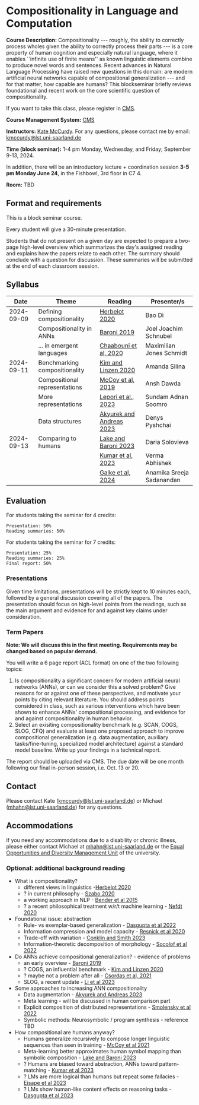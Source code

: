 # Compositionality in Language and Computation 

**Course Description:** Compositionality --- roughly, the ability to correctly process wholes given the ability to correctly process their parts --- is a core property of human cognition and especially natural language, where it enables ``infinite use of finite means'' as known linguistic elements combine to produce novel words and sentences. Recent advances in Natural Language Processing have raised new questions in this domain: are modern artificial neural networks capable of compositional generalization --- and for that matter, how capable are humans? This blockseminar briefly reviews foundational and recent work on the core scientific question of compositionality.

If you want to take this class, please register in [CMS](https://cms.sic.saarland/composition_24/).

**Course Management System:** [CMS](https://cms.sic.saarland/composition_24/) 

**Instructors:** [Kate McCurdy](https://kmccurdy.github.io/). For any questions, please contact me by email: [kmccurdy@lst.uni-saarland.de](mailto:kmccurdy@lst.uni-saarland.de)

**Time (block seminar):** 1-4 pm Monday, Wednesday, and Friday; September 9-13, 2024.

In addition, there will be an introductory lecture + coordination session **3-5 pm Monday June 24**, in the Fishbowl, 3rd floor in C7 4.

**Room:** TBD


## Format and requirements

This is a block seminar course.

Every student will give a 30-minute presentation.

Students that do not present on a given day are expected to prepare a two-page high-level overview which summarizes the day's assigned reading and explains how the papers relate to each other. The summary should conclude with a question for discussion. These summaries will be submitted at the end of each classroom session.


## Syllabus

| Date          | Theme |  Reading               | Presenter/s  |
| ------------- | ------------------- | ------------------- | --------------------- | 
|  2024-09-09 | Defining compositionality  | [Herbelot 2020](https://thegradient.pub/how-to-stop-worrying-about-compositionality-2)   | Bao Di  |  
|    | Compositionality in ANNs| [Baroni 2019](https://royalsocietypublishing.org/doi/full/10.1098/rstb.2019.0307) | Joel Joachim Schnubel |  
|    | ... in emergent languages | [Chaabouni et al, 2020](https://arxiv.org/abs/2004.09124)  | Maximilian Jones Schmidt |  
| 2024-09-11 | Benchmarking compositionality | [Kim and Linzen 2020](https://aclanthology.org/2020.emnlp-main.731) | Amanda Silina |  
|    | Compositional representations | [McCoy et al, 2019](https://openreview.net/forum?id=BJx0sjC5FX) | Ansh Dawda | 
|    | More representations | [Lepori et al., 2023](https://proceedings.neurips.cc/paper_files/paper/2023/hash/85069585133c4c168c865e65d72e9775-Abstract-Conference.html) | Sundam Adnan Soomro |  
|    | Data structures | [Akyurek and Andreas 2023](https://aclanthology.org/2023.acl-long.38/) | Denys Pyshchai |   
|  2024-09-13  | Comparing to humans |[Lake and Baroni 2023](https://www.nature.com/articles/s41586-023-06668-3) | Daria Solovieva |  
|    |  | [Kumar et al, 2023](https://journals.plos.org/ploscompbiol/article?id=10.1371/journal.pcbi.1011316) | Verma Abhishek |  
|    |  | [Galke et al, 2024](https://arxiv.org/abs/2302.12239) | Anamika Sreeja Sadanandan |  


## Evaluation


For students taking the seminar for 4 credits:

    Presentation: 50%
    Reading summaries: 50%

For students taking the seminar for 7 credits:

    Presentation: 25%
    Reading summaries: 25%
    Final report: 50%


### Presentations

Given time limitations, presentations will be strictly kept to 10 minutes each, followed by a general discussion covering all of the papers. The presentation should focus on high-level points from the readings, such as the main argument and evidence for and against key claims under consideration.


### Term Papers

**Note: We will discuss this in the first meeting. Requirements may be changed based on popular demand.**

You will write a 6 page report (ACL format) on one of the two following topics:

  1. Is compositionality a significant concern for modern artificial neural networks (ANNs), or can we consider this a solved problem? Give reasons for or against one of these perspectives, and motivate your points by citing relevant literature. You should address points considered in class, such as various interventions which have been shown to enhance ANNs' compositional processing, and evidence for and against compositionality in human behavior. 
  2. Select an exisiting compositionality benchmark (e.g. SCAN, COGS, SLOG, CFQ) and evaluate at least one proposed approach to improve compositional generalization (e.g. data augmentation, auxiliary tasks/fine-tuning, specialized model architecture) against a standard model baseline. Write up your findings in a technical report.

The report should be uploaded via CMS. The due date will be one month following our final in-person session, i.e. Oct. 13 or 20.

## Contact

Please contact Kate (kmccurdy@lst.uni-saarland.de) or Michael (mhahn@lst.uni-saarland.de) for any questions.

## Accommodations

If you need any accommodations due to a disability or chronic illness, please either contact Michael at mhahn@lst.uni-saarland.de or the [Equal Opportunities and Diversity Management Unit](https://www.uni-saarland.de/en/administration/diversity.html) of the university.



### Optional: additional background reading 

- What is compositionality?
  - different views in linguistics -[Herbelot 2020](https://thegradient.pub/how-to-stop-worrying-about-compositionality-2)
  - ? in current philosophy - [Szabo 2020](https://plato.stanford.edu/entries/compositionality/)
  - a working approach in NLP - [Bender et al 2015](https://aclanthology.org/W15-0128)
  - ? a recent philosophical treatment w/r/t machine learning - [Nefdt 2020](https://doi.org/10.1007/s11023-020-09519-6)
- Foundational issue: abstraction
  - Rule- vs exemplar-based generalization - [Dasgupta et al 2022](https://proceedings.mlr.press/v162/dasgupta22b.html)
  - Information compression and model capacity - [Resnick et al 2020](https://www.ifaamas.org/Proceedings/aamas2020/pdfs/p1125.pdf)
  - Trade-off with variation - [Conklin and Smith 2023](https://openreview.net/pdf?id=-Yzz6vlX7V-)
  - Information-theoretic decomposition of morphology - [Socolof et al 2022](https://aclanthology.org/2022.coling-1.5.pdf)
- Do ANNs achieve compositional generalization? - evidence of problems
  - an early overview - [Baroni 2019](https://royalsocietypublishing.org/doi/full/10.1098/rstb.2019.0307)
  - ? COGS, an influential benchmark - [Kim and Linzen 2020](https://aclanthology.org/2020.emnlp-main.731)
  - ? maybe not a problem after all - [Csordas et al, 2021](https://aclanthology.org/2021.emnlp-main.49)
  - SLOG, a recent update - [Li et al 2023](https://aclanthology.org/2023.emnlp-main.194/)
- Some approaches to increasing ANN compositionality
  - Data augmentation - [Akyurek and Andreas 2023](https://aclanthology.org/2023.acl-long.38/)
  - Meta learning - will be discussed in human comparison part
  - Explicit composition of distributed representations - [Smolensky et al 2022](https://ojs.aaai.org/aimagazine/index.php/aimagazine/article/view/18599)
  - Symbolic methods: Neurosymbolic / program synthesis - reference TBD
- How compositional are humans anyway?
  - Humans generalize recursively to compose longer linguistic sequences than seen in training - [McCoy et al 2021](https://escholarship.org/uc/item/67z0195s)
  - Meta-learning better approximates human symbol mapping than symbolic composition - [Lake and Baroni 2023](https://www.nature.com/articles/s41586-023-06668-3)
  - ? Humans are biased toward abstraction, ANNs toward pattern-matching - [Kumar et al 2023](https://journals.plos.org/ploscompbiol/article?id=10.1371/journal.pcbi.1011316)
  - ? LMs are more logical than humans but repeat some fallacies - [Eisape et al 2023](https://arxiv.org/abs/2311.00445)
  - ? LMs show human-like content effects on reasoning tasks - [Dasgupta et al 2023](https://arxiv.org/abs/2207.07051)

  



